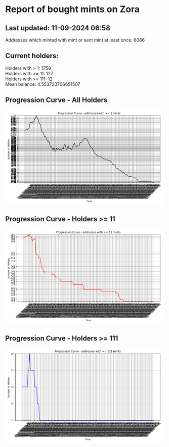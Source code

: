 # Report of bought mints on Zora
## Last updated: 11-09-2024 06:58
Addresses which minted with mint or sent mint at least once: 6086

## Current holders:
Holders with > 1: 1759  
Holders with >= 11: 127  
Holders with >= 111: 12  
Mean balance: 4.553723706651507  

## Progression Curve - All Holders
![addresses with >= 1 mint](progression_curve_all.png)
## Progression Curve - Holders >= 11
![addresses with >= 11 mints](progression_curve_gt_11.png)
## Progression Curve - Holders >= 111
![addresses with >= 111 mints](progression_curve_gt_111.png)
